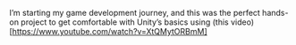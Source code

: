 I’m starting my game development journey, and this was the perfect hands-on project to get comfortable with Unity’s basics using (this video)[https://www.youtube.com/watch?v=XtQMytORBmM]
